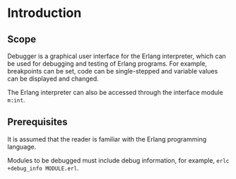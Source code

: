 <!--
%CopyrightBegin%

Copyright Ericsson AB 2023-2024. All Rights Reserved.

Licensed under the Apache License, Version 2.0 (the "License");
you may not use this file except in compliance with the License.
You may obtain a copy of the License at

    http://www.apache.org/licenses/LICENSE-2.0

Unless required by applicable law or agreed to in writing, software
distributed under the License is distributed on an "AS IS" BASIS,
WITHOUT WARRANTIES OR CONDITIONS OF ANY KIND, either express or implied.
See the License for the specific language governing permissions and
limitations under the License.

%CopyrightEnd%
-->
# Introduction

## Scope

Debugger is a graphical user interface for the Erlang interpreter, which can be
used for debugging and testing of Erlang programs. For example, breakpoints can
be set, code can be single-stepped and variable values can be displayed and
changed.

The Erlang interpreter can also be accessed through the interface module
`m:int`.

## Prerequisites

It is assumed that the reader is familiar with the Erlang programming language.

Modules to be debugged must include debug information, for example,
`erlc +debug_info MODULE.erl`.

